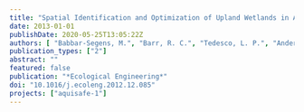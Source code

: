 ```yaml
---
title: "Spatial Identification and Optimization of Upland Wetlands in Agricultural Watersheds"
date: 2013-01-01
publishDate: 2020-05-25T13:05:22Z
authors: [ "Babbar-Segens, M.", "Barr, R. C.", "Tedesco, L. P.", "Anderson, M." ]
publication_types: ["2"]
abstract: ""
featured: false
publication: "*Ecological Engineering*"
doi: "10.1016/j.ecoleng.2012.12.085"
projects: ["aquisafe-1"]
---
```


